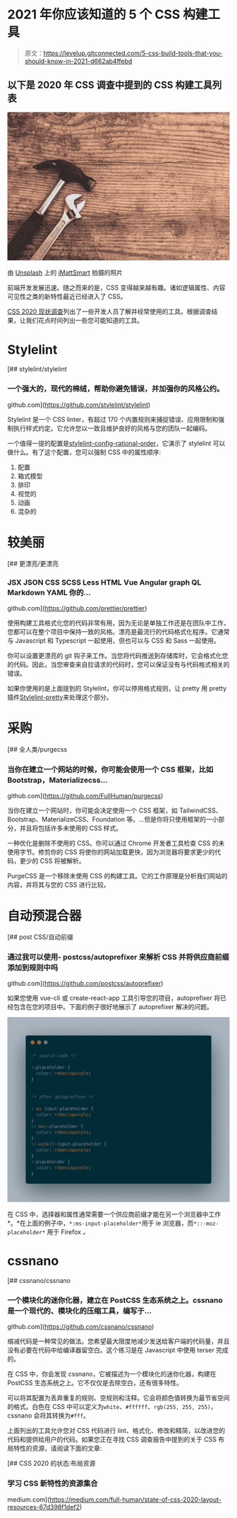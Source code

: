 # 2021 年你应该知道的 5 个 CSS 构建工具

> 原文：<https://levelup.gitconnected.com/5-css-build-tools-that-you-should-know-in-2021-d662ab4ffebd>

## 以下是 2020 年 CSS 调查中提到的 CSS 构建工具列表

![](img/ae80fcad0db837795e0dededa645762c.png)

由 [Unsplash](https://unsplash.com/s/photos/tool?utm_source=unsplash&utm_medium=referral&utm_content=creditCopyText) 上的 [iMattSmart](https://unsplash.com/@imattsmart?utm_source=unsplash&utm_medium=referral&utm_content=creditCopyText) 拍摄的照片

前端开发发展迅速。随之而来的是，CSS 变得越来越有趣。诸如逻辑属性、内容可见性之类的新特性最近已经进入了 CSS。

[CSS 2020 现状调查](https://2020.stateofcss.com/en-US/other-tools/)列出了一些开发人员了解并经常使用的工具。根据调查结果，让我们花点时间列出一些您可能知道的工具。

# Stylelint

[](https://github.com/stylelint/stylelint) [## stylelint/stylelint

### 一个强大的，现代的棉绒，帮助你避免错误，并加强你的风格公约。

github.com](https://github.com/stylelint/stylelint) 

Stylelint 是一个 CSS linter，有超过 170 个内置规则来捕捉错误、应用限制和强制执行样式约定。它允许您以一致且维护良好的风格与您的团队一起编码。

一个值得一提的配置是[stylelint-config-rational-order](https://github.com/constverum/stylelint-config-rational-order)，它演示了 stylelint 可以做什么。有了这个配置，您可以强制 CSS 中的属性顺序:

1.  配置
2.  箱式模型
3.  排印
4.  视觉的
5.  动画
6.  混杂的

# 较美丽

[](https://github.com/prettier/prettier) [## 更漂亮/更漂亮

### JSX JSON CSS SCSS Less HTML Vue Angular graph QL Markdown YAML 你的…

github.com](https://github.com/prettier/prettier) 

使用构建工具格式化您的代码非常有用，因为无论是单独工作还是在团队中工作，您都可以在整个项目中保持一致的风格。漂亮是最流行的代码格式化程序。它通常与 Javascript 和 Typescript 一起使用，但也可以与 CSS 和 Sass 一起使用。

你可以设置更漂亮的 git 钩子来工作。当您将代码推送到存储库时，它会格式化您的代码。因此，当您审查来自拉请求的代码时，您可以保证没有与代码格式相关的错误。

如果你使用的是上面提到的 Stylelint，你可以停用格式规则，让 pretty 用 pretty 插件[Stylelint-pretty](https://github.com/prettier/stylelint-prettier)来处理这个部分。

# 采购

[](https://github.com/FullHuman/purgecss) [## 全人类/purgecss

### 当你在建立一个网站的时候，你可能会使用一个 CSS 框架，比如 Bootstrap，Materializecss…

github.com](https://github.com/FullHuman/purgecss) 

当你在建立一个网站时，你可能会决定使用一个 CSS 框架，如 TailwindCSS、Bootstrap、MaterializeCSS、Foundation 等。…但是你将只使用框架的一小部分，并且将包括许多未使用的 CSS 样式。

一种优化是删除不使用的 CSS。你可以通过 Chrome 开发者工具检查 CSS 的未使用字节。修剪你的 CSS 将使你的网站加载更快，因为浏览器将要求更少的代码，更少的 CSS 将被解析。

PurgeCSS 是一个移除未使用 CSS 的构建工具。它的工作原理是分析我们网站的内容，并将其与您的 CSS 进行比较。

# 自动预混合器

[](https://github.com/postcss/autoprefixer) [## post CSS/自动前缀

### 通过我可以使用- postcss/autoprefixer 来解析 CSS 并将供应商前缀添加到规则中吗

github.com](https://github.com/postcss/autoprefixer) 

如果您使用 vue-cli 或 create-react-app 工具引导您的项目，autoprefixer 将已经包含在您的项目中。下面的例子很好地展示了 autoprefixer 解决的问题。

![](img/5a80ed3e8fbf9163a90f746305daa628.png)

在 CSS 中，选择器和属性通常需要一个供应商前缀才能在另一个浏览器中工作*。*在上面的例子中，`*:ms-input-placeholder*`用于 ie 浏览器，而`*::-moz-placeholder*` 用于 Firefox *。*

# cssnano

[](https://github.com/cssnano/cssnano) [## cssnano/cssnano

### 一个模块化的迷你化器，建立在 PostCSS 生态系统之上。cssnano 是一个现代的、模块化的压缩工具，编写于…

github.com](https://github.com/cssnano/cssnano) 

缩减代码是一种常见的做法。您希望最大限度地减少发送给客户端的代码量，并且没有必要在代码中给编译器留空白。这个练习是在 Javascript 中使用 terser 完成的。

在 CSS 中，你会发现 cssnano，它被描述为一个模块化的迷你化器，构建在 PostCSS 生态系统之上。它不仅仅是去除空白，还有很多特性。

可以将其配置为丢弃重复的规则、空规则和注释。它会将颜色值转换为最节省空间的格式。白色在 CSS 中可以定义为`white`、`#ffffff`、`rgb(255, 255, 255)`，cssnano 会将其转换为`#fff`。

上面列出的工具允许您对 CSS 代码进行 lint、格式化、修改和精简，以改进您的代码和提供给用户的代码。如果您正在寻找 CSS 调查报告中提到的关于 CSS 布局特性的资源，请阅读下面的文章:

[](https://medium.com/full-human/state-of-css-2020-layout-resources-67d398f1def2) [## CSS 2020 的状态:布局资源

### 学习 CSS 新特性的资源集合

medium.com](https://medium.com/full-human/state-of-css-2020-layout-resources-67d398f1def2)